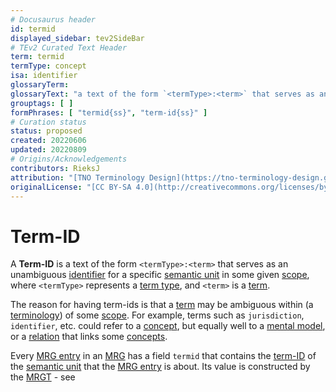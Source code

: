 ```yaml
---
# Docusaurus header
id: termid
displayed_sidebar: tev2SideBar
# TEv2 Curated Text Header
term: termid
termType: concept
isa: identifier
glossaryTerm:
glossaryText: "a text of the form `<termType>:<term>` that serves as an unambiguous [identifier](@) for a specific [semantic unit](@) in some given [scope](@)."
grouptags: [ ]
formPhrases: [ "termid{ss}", "term-id{ss}" ]
# Curation status
status: proposed
created: 20220606
updated: 20220809
# Origins/Acknowledgements
contributors: RieksJ
attribution: "[TNO Terminology Design](https://tno-terminology-design.github.io/tev2-specifications/docs)"
originalLicense: "[CC BY-SA 4.0](http://creativecommons.org/licenses/by-sa/4.0/?ref=chooser-v1)"
---
```


# Term-ID

A **Term-ID** is a text of the form `<termType>:<term>` that serves as an unambiguous [identifier](@) for a specific [semantic unit](@) in some given [scope](@), where `<termType>` represents a [term type](@), and `<term>` is a [term](@).

The reason for having term-ids is that a [term](@) may be ambiguous within (a [terminology](@)) of some [scope](@). For example, terms such as `jurisdiction`, `identifier`, etc. could refer to a [concept](@), but equally well to a [mental model](@), or a [relation](@) that links some [concepts](@).

Every [MRG entry](@) in an [MRG](@) has a field `termid` that contains the [term-ID](@) of the [semantic unit](@) that the [MRG entry](@) is about. Its value is constructed by the [MRGT](@) - see